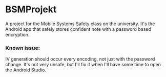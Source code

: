 # BSMProjekt

A project for the Mobile Systems Safety class on the university.
It's the Android app that safely stores confident note with a password based encryption.

### Known issue:
IV generation should occur every encoding, not just with the password change. It's not very unsafe, but I'll fix it when I'll have some time to open the Android Studio.

